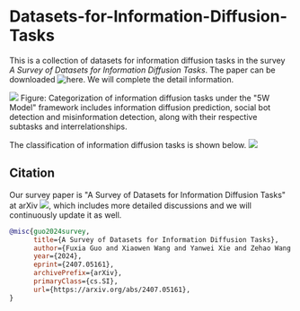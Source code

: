 # Datasets-for-Information-Diffusion-Tasks
This is a collection of datasets for information diffusion tasks in the survey _A Survey of Datasets for Information Diffusion Tasks_. The paper can be downloaded ![here](https://arxiv.org/abs/2407.05161). We will complete the detail information.

![](https://github.com/gfx0523/Information-Diffusion-Datasets/blob/main/Datasets-Tasks.png)
Figure: Categorization of information diffusion tasks under the "5W Model" framework includes information diffusion prediction, social bot detection and misinformation detection, along with their respective subtasks and interrelationships.

The classification of information diffusion tasks is shown below.
![](https:)



## Citation
Our survey paper is "A Survey of Datasets for Information Diffusion Tasks" at arXiv ![](https://arxiv.org/abs/2407.05161), which includes more detailed discussions and we will continuously update it as well.
 
```BibTeX
@misc{guo2024survey,
      title={A Survey of Datasets for Information Diffusion Tasks}, 
      author={Fuxia Guo and Xiaowen Wang and Yanwei Xie and Zehao Wang and Jingqiu Li and Lanjun Wang},
      year={2024},
      eprint={2407.05161},
      archivePrefix={arXiv},
      primaryClass={cs.SI},
      url={https://arxiv.org/abs/2407.05161}, 
}

```
<!--
## Table of Contents

## Papers
-->





